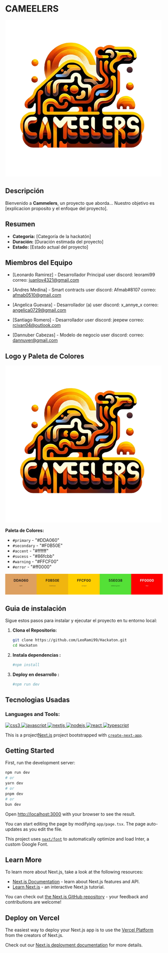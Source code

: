 # CAMEELERS

![Logo del Proyecto](https://github.com/Aguevarab0729/Hackaton/blob/main/public/images/CameelersIcon.png)

## Descripción

Bienvenido a **Cammelers**, un proyecto que aborda...
Nuestro objetivo es [explicacion proposito y el enfoque del proyecto].

## Resumen

- **Categoría:** [Categoría de la hackatón]
- **Duración:** [Duración estimada del proyecto]
- **Estado:** [Estado actual del proyecto]

## Miembros del Equipo

- [Leonardo Ramirez] - Desarrollador Principal
    user discord:  leorami99
    correo: juanlov4321@gmail.com

- [Andres Medina] - Smart contracts 
    user discord:  Afmab#8107
    correo: afmab0510@gmail.com

- [Angelica Guevara] - Desarrollador (a)
    user discord: x_annye_x
    correo: angelica0729@gmail.com

- [Santiago Romero] - Desarrollador
    user discord:  jeepew
    correo: rcivan04@outlook.com

- [Dannuber Cabezas] - Modelo de negocio 
    user discord: 
    correo: dannuver@gmail.com

## Logo y Paleta de Colores

![Logo del Proyecto](https://github.com/Aguevarab0729/Hackaton/blob/main/public/images/CameelersIcon.png)

**Paleta de Colores:**

- `#primary` - "#DDA060"
- `#secondary` - "#F0B50E"
- `#accent` - "#ffffff"
- `#sucess` - "#86fcbb"
- `#warning` - "#FFCF00"
- `#error` - "#ff0000"

![imgPallete](https://github.com/Aguevarab0729/Hackaton/blob/main/public/images/palletColor.JPG)

## Guia de instalación

Sigue estos pasos para instalar y ejecutar el proyecto en tu entorno local:

1. **Clona el Repositorio:**
   ```bash
   git clone https://github.com/LeoRami99/Hackaton.git
   cd Hackaton
2. **Instala dependencias :**
    ```bash
   #npm install 
3. **Deploy en desarrollo :**
    ```bash
   #npm run dev

## Tecnologias Usadas

<h3 align="left">Languages and Tools:</h3>
<p align="left"> <a href="https://www.w3schools.com/css/" target="_blank" rel="noreferrer"> <img src="https://raw.githubusercontent.com/devicons/devicon/master/icons/css3/css3-original-wordmark.svg" alt="css3" width="40" height="40"/> </a> <a href="https://developer.mozilla.org/en-US/docs/Web/JavaScript" target="_blank" rel="noreferrer"> <img src="https://raw.githubusercontent.com/devicons/devicon/master/icons/javascript/javascript-original.svg" alt="javascript" width="40" height="40"/> </a> <a href="https://nextjs.org/" target="_blank" rel="noreferrer"> <img src="https://cdn.worldvectorlogo.com/logos/nextjs-2.svg" alt="nextjs" width="40" height="40"/> </a> <a href="https://nodejs.org" target="_blank" rel="noreferrer"> <img src="https://raw.githubusercontent.com/devicons/devicon/master/icons/nodejs/nodejs-original-wordmark.svg" alt="nodejs" width="40" height="40"/> </a> <a href="https://reactjs.org/" target="_blank" rel="noreferrer"> <img src="https://raw.githubusercontent.com/devicons/devicon/master/icons/react/react-original-wordmark.svg" alt="react" width="40" height="40"/> </a> <a href="https://www.typescriptlang.org/" target="_blank" rel="noreferrer"> <img src="https://raw.githubusercontent.com/devicons/devicon/master/icons/typescript/typescript-original.svg" alt="typescript" width="40" height="40"/> </a> </p>


This is a project[Next.js](https://nextjs.org/) project bootstrapped with [`create-next-app`](https://github.com/vercel/next.js/tree/canary/packages/create-next-app).

## Getting Started

First, run the development server:

```bash
npm run dev
# or
yarn dev
# or
pnpm dev
# or
bun dev
```

Open [http://localhost:3000](http://localhost:3000) with your browser to see the result.

You can start editing the page by modifying `app/page.tsx`. The page auto-updates as you edit the file.

This project uses [`next/font`](https://nextjs.org/docs/basic-features/font-optimization) to automatically optimize and load Inter, a custom Google Font.

## Learn More

To learn more about Next.js, take a look at the following resources:

- [Next.js Documentation](https://nextjs.org/docs) - learn about Next.js features and API.
- [Learn Next.js](https://nextjs.org/learn) - an interactive Next.js tutorial.

You can check out [the Next.js GitHub repository](https://github.com/vercel/next.js/) - your feedback and contributions are welcome!

## Deploy on Vercel

The easiest way to deploy your Next.js app is to use the [Vercel Platform](https://vercel.com/new?utm_medium=default-template&filter=next.js&utm_source=create-next-app&utm_campaign=create-next-app-readme) from the creators of Next.js.

Check out our [Next.js deployment documentation](https://nextjs.org/docs/deployment) for more details.
